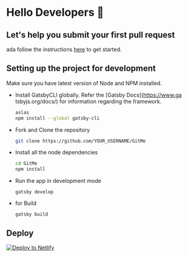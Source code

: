 # Hello Developers :wave:
## Let's help you submit your first pull request
ada
follow the instructions [here](https://haxzie.github.io/GitMe) to get started. 



## Setting up the project for development
Make sure you have latest version of Node and NPM installed. 

- Install GatsbyCLI globally. Refer the [Gatsby Docs](https://www.ga
tsbyjs.org/docs/) for information regarding the framework.
  ```sh
  aslas
  npm install --global gatsby-cli
  ```
- Fork and Clone the repository
  ```sh
  git clone https://github.com/YOUR_USERNAME/GitMe
  ``` 
- Install all the node dependencies
  ```sh
  cd GitMe
  npm install
  ```
- Run the app in development mode
  ```
  gatsby develop
  ```
- for Build
  ```
  gatsby build
  ```

## Deploy

[![Deploy to Netlify](https://www.netlify.com/img/deploy/button.svg)](https://app.netlify.com/start/deploy?repository=https://github.com/haxzie/GitMe)
